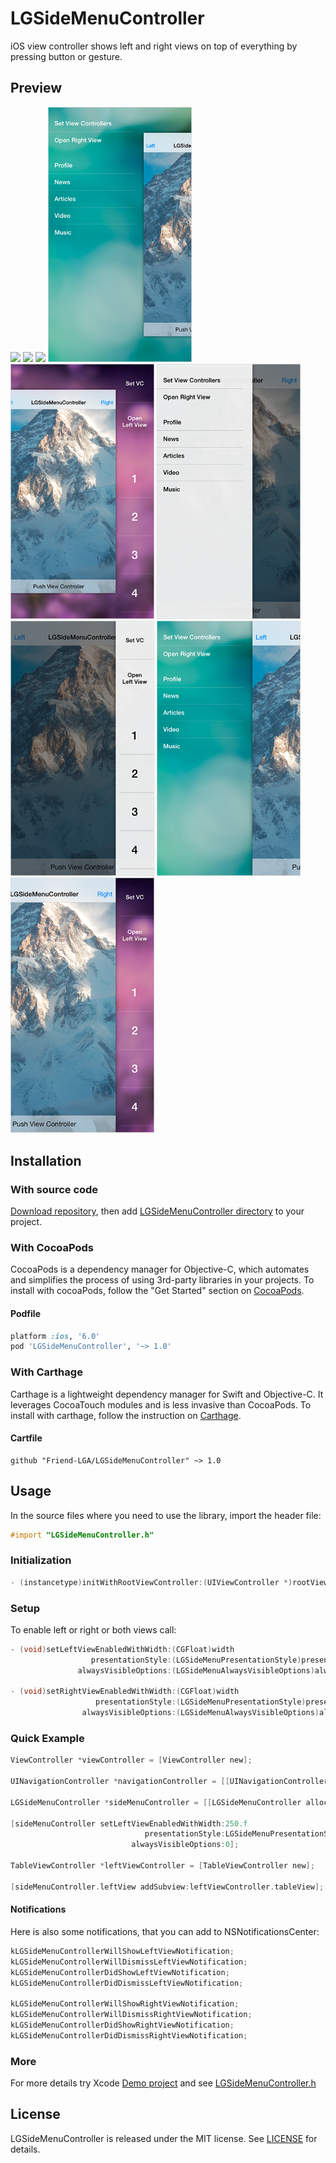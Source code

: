 # LGSideMenuController

iOS view controller shows left and right views on top of everything by pressing button or gesture.

## Preview

<img src="https://raw.githubusercontent.com/Friend-LGA/ReadmeFiles/master/LGSideMenuController/Preview1.gif" width="230"/>
<img src="https://raw.githubusercontent.com/Friend-LGA/ReadmeFiles/master/LGSideMenuController/Preview2.gif" width="230"/>
<img src="https://raw.githubusercontent.com/Friend-LGA/ReadmeFiles/master/LGSideMenuController/Preview3.gif" width="230"/>
<img src="https://raw.githubusercontent.com/Friend-LGA/ReadmeFiles/master/LGSideMenuController/1.png" width="230"/>
<img src="https://raw.githubusercontent.com/Friend-LGA/ReadmeFiles/master/LGSideMenuController/2.png" width="230"/>
<img src="https://raw.githubusercontent.com/Friend-LGA/ReadmeFiles/master/LGSideMenuController/3.png" width="230"/>
<img src="https://raw.githubusercontent.com/Friend-LGA/ReadmeFiles/master/LGSideMenuController/4.png" width="230"/>
<img src="https://raw.githubusercontent.com/Friend-LGA/ReadmeFiles/master/LGSideMenuController/5.png" width="230"/>
<img src="https://raw.githubusercontent.com/Friend-LGA/ReadmeFiles/master/LGSideMenuController/6.png" width="230"/>

## Installation

### With source code

[Download repository](https://github.com/Friend-LGA/LGSideMenuController/archive/master.zip), then add [LGSideMenuController directory](https://github.com/Friend-LGA/LGSideMenuController/blob/master/LGSideMenuController/) to your project.

### With CocoaPods

CocoaPods is a dependency manager for Objective-C, which automates and simplifies the process of using 3rd-party libraries in your projects. To install with cocoaPods, follow the "Get Started" section on [CocoaPods](https://cocoapods.org/).

#### Podfile
```ruby
platform :ios, '6.0'
pod 'LGSideMenuController', '~> 1.0'
```

### With Carthage

Carthage is a lightweight dependency manager for Swift and Objective-C. It leverages CocoaTouch modules and is less invasive than CocoaPods. To install with carthage, follow the instruction on [Carthage](https://github.com/Carthage/Carthage/).

#### Cartfile
```
github "Friend-LGA/LGSideMenuController" ~> 1.0
```

## Usage

In the source files where you need to use the library, import the header file:

```objective-c
#import "LGSideMenuController.h"
```

### Initialization

```objective-c
- (instancetype)initWithRootViewController:(UIViewController *)rootViewController;
```

### Setup

To enable left or right or both views call:

```objective-c
- (void)setLeftViewEnabledWithWidth:(CGFloat)width
                  presentationStyle:(LGSideMenuPresentationStyle)presentationStyle
               alwaysVisibleOptions:(LGSideMenuAlwaysVisibleOptions)alwaysVisibleOptions;   // for example you can make view always visible on ipad landscape orientation

- (void)setRightViewEnabledWithWidth:(CGFloat)width
                   presentationStyle:(LGSideMenuPresentationStyle)presentationStyle
                alwaysVisibleOptions:(LGSideMenuAlwaysVisibleOptions)alwaysVisibleOptions;  // for example you can make view always visible on ipad landscape orientation
```

### Quick Example

```objective-c
ViewController *viewController = [ViewController new];

UINavigationController *navigationController = [[UINavigationController alloc] initWithRootViewController:viewController];

LGSideMenuController *sideMenuController = [[LGSideMenuController alloc] initWithRootViewController:navigationController];

[sideMenuController setLeftViewEnabledWithWidth:250.f
                              presentationStyle:LGSideMenuPresentationStyleScaleFromBig
                           alwaysVisibleOptions:0];

TableViewController *leftViewController = [TableViewController new];

[sideMenuController.leftView addSubview:leftViewController.tableView];
```

#### Notifications

Here is also some notifications, that you can add to NSNotificationsCenter:

```objective-c
kLGSideMenuControllerWillShowLeftViewNotification;
kLGSideMenuControllerWillDismissLeftViewNotification;
kLGSideMenuControllerDidShowLeftViewNotification;
kLGSideMenuControllerDidDismissLeftViewNotification;

kLGSideMenuControllerWillShowRightViewNotification;
kLGSideMenuControllerWillDismissRightViewNotification;
kLGSideMenuControllerDidShowRightViewNotification;
kLGSideMenuControllerDidDismissRightViewNotification;
```

### More

For more details try Xcode [Demo project](https://github.com/Friend-LGA/LGSideMenuController/blob/master/Demo) and see [LGSideMenuController.h](https://github.com/Friend-LGA/LGSideMenuController/blob/master/LGSideMenuController/LGSideMenuController.h)

## License

LGSideMenuController is released under the MIT license. See [LICENSE](https://raw.githubusercontent.com/Friend-LGA/LGSideMenuController/master/LICENSE) for details.
